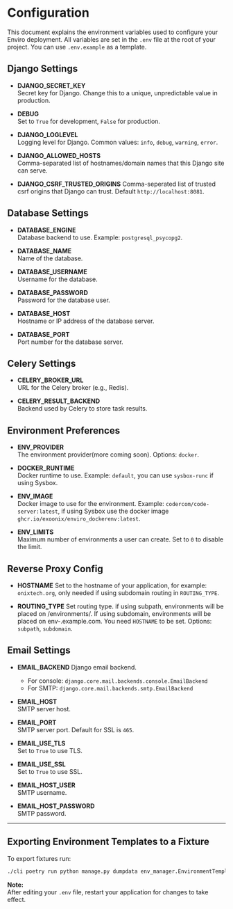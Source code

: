 # Configuration

This document explains the environment variables used to configure your Enviro deployment. All variables are set in the `.env` file at the root of your project. You can use `.env.example` as a template.

## Django Settings

- **DJANGO_SECRET_KEY**  
  Secret key for Django. Change this to a unique, unpredictable value in production.

- **DEBUG**  
  Set to `True` for development, `False` for production.

- **DJANGO_LOGLEVEL**  
  Logging level for Django. Common values: `info`, `debug`, `warning`, `error`.

- **DJANGO_ALLOWED_HOSTS**  
  Comma-separated list of hostnames/domain names that this Django site can serve.

- **DJANGO_CSRF_TRUSTED_ORIGINS**
  Comma-seperated list of trusted csrf origins that Django can trust. Default `http://localhost:8081`.

## Database Settings

- **DATABASE_ENGINE**  
  Database backend to use. Example: `postgresql_psycopg2`.

- **DATABASE_NAME**  
  Name of the database.

- **DATABASE_USERNAME**  
  Username for the database.

- **DATABASE_PASSWORD**  
  Password for the database user.

- **DATABASE_HOST**  
  Hostname or IP address of the database server.

- **DATABASE_PORT**  
  Port number for the database server.

## Celery Settings

- **CELERY_BROKER_URL**  
  URL for the Celery broker (e.g., Redis).

- **CELERY_RESULT_BACKEND**  
  Backend used by Celery to store task results.

## Environment Preferences

- **ENV_PROVIDER**  
  The environment provider(more coming soon). Options: `docker`.

- **DOCKER_RUNTIME**  
  Docker runtime to use. Example: `default`, you can use `sysbox-runc` if using Sysbox.

- **ENV_IMAGE**  
  Docker image to use for the environment. Example: `codercom/code-server:latest`, if using Sysbox use the docker image `ghcr.io/exoonix/enviro_dockerenv:latest`.

- **ENV_LIMITS**  
  Maximum number of environments a user can create. Set to `0` to disable the limit.

## Reverse Proxy Config

- **HOSTNAME**
  Set to the hostname of your application, for example: `onixtech.org`, only needed if using subdomain routing in `ROUTING_TYPE`.

- **ROUTING_TYPE**
  Set routing type. if using subpath, environments will be placed on /environments/<id>. If using subdomain, environments will be placed on env-<id>.example.com. You need `HOSTNAME` to be set. Options: `subpath`, `subdomain`.

## Email Settings

- **EMAIL_BACKEND** Django email backend.  
    - For console: `django.core.mail.backends.console.EmailBackend`  
    - For SMTP: `django.core.mail.backends.smtp.EmailBackend`

- **EMAIL_HOST**  
  SMTP server host.

- **EMAIL_PORT**  
  SMTP server port. Default for SSL is `465`.

- **EMAIL_USE_TLS**  
  Set to `True` to use TLS.

- **EMAIL_USE_SSL**  
  Set to `True` to use SSL.

- **EMAIL_HOST_USER**  
  SMTP username.

- **EMAIL_HOST_PASSWORD**  
  SMTP password.

---

## Exporting Environment Templates to a Fixture

To export fixtures run:
```sh
./cli poetry run python manage.py dumpdata env_manager.EnvironmentTemplate --indent 2 > apps/env_manager/fixtures/templates.json
```

**Note:**  
After editing your `.env` file, restart your application for changes to take effect.